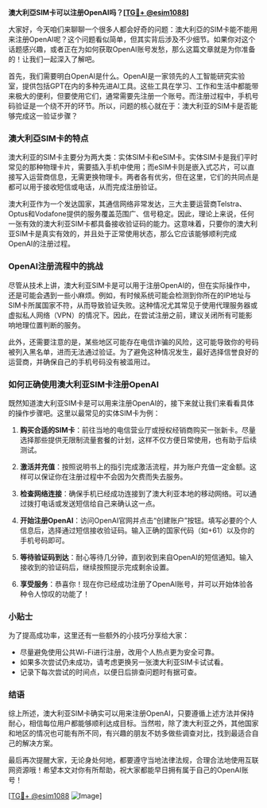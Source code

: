 **澳大利亞SIM卡可以注册OpenAI吗？[[TG💪+ @esim1088](https://t.me/s/esim1088)]**

大家好，今天咱们来聊聊一个很多人都会好奇的问题：澳大利亞的SIM卡能不能用来注册OpenAI呢？这个问题看似简单，但其实背后涉及不少细节。如果你对这个话题感兴趣，或者正在为如何获取OpenAI账号发愁，那么这篇文章就是为你准备的！让我们一起深入了解吧。

首先，我们需要明白OpenAI是什么。OpenAI是一家领先的人工智能研究实验室，提供包括GPT在内的多种先进AI工具。这些工具在学习、工作和生活中都能带来极大的便利，但要使用它们，通常需要先注册一个账号。而注册过程中，手机号码验证是一个绕不开的环节。所以，问题的核心就在于：澳大利亚的SIM卡是否能够完成这一验证步骤？

### 澳大利亞SIM卡的特点

澳大利亚的SIM卡主要分为两大类：实体SIM卡和eSIM卡。实体SIM卡是我们平时常见的那种物理卡片，需要插入手机中使用；而eSIM卡则是嵌入式芯片，可以直接写入运营商信息，无需更换物理卡。两者各有优劣，但在这里，它们的共同点是都可以用于接收短信或电话，从而完成注册验证。

澳大利亚作为一个发达国家，其通信网络非常发达，三大主要运营商Telstra、Optus和Vodafone提供的服务覆盖范围广、信号稳定。因此，理论上来说，任何一张有效的澳大利亚SIM卡都具备接收验证码的能力。这意味着，只要你的澳大利亚SIM卡是真实有效的，并且处于正常使用状态，那么它应该能够顺利完成OpenAI的注册过程。

### OpenAI注册流程中的挑战

尽管从技术上讲，澳大利亚SIM卡是可以用于注册OpenAI的，但在实际操作中，还是可能会遇到一些小麻烦。例如，有时候系统可能会检测到你所在的IP地址与SIM卡所属国家不符，从而导致验证失败。这种情况尤其常见于使用代理服务器或虚拟私人网络（VPN）的情况下。因此，在尝试注册之前，建议关闭所有可能影响地理位置判断的服务。

此外，还需要注意的是，某些地区可能存在电信诈骗的风险，这可能导致你的号码被列入黑名单，进而无法通过验证。为了避免这种情况发生，最好选择信誉良好的运营商，并确保自己的手机号码没有被滥用过。

### 如何正确使用澳大利亚SIM卡注册OpenAI

既然知道澳大利亚SIM卡是可以用来注册OpenAI的，接下来就让我们来看看具体的操作步骤吧。这里以最常见的实体SIM卡为例：

1. **购买合适的SIM卡**：前往当地的电信营业厅或授权经销商购买一张新卡。尽量选择那些提供无限制流量套餐的计划，这样不仅方便日常使用，也有助于后续测试。

2. **激活并充值**：按照说明书上的指引完成激活流程，并为账户充值一定金额。这样可以保证你在注册过程中不会因为欠费而失去服务。

3. **检查网络连接**：确保手机已经成功连接到了澳大利亚本地的移动网络。可以通过拨打电话或发送短信给自己来确认这一点。

4. **开始注册OpenAI**：访问OpenAI官网并点击“创建账户”按钮。填写必要的个人信息后，选择通过短信接收验证码。输入正确的国家代码（如+61）以及你的手机号码即可。

5. **等待验证码到达**：耐心等待几分钟，直到收到来自OpenAI的短信通知。输入接收到的验证码后，继续按照提示完成剩余设置。

6. **享受服务**：恭喜你！现在你已经成功注册了OpenAI账号，并可以开始体验各种令人惊叹的功能了！

### 小贴士

为了提高成功率，这里还有一些额外的小技巧分享给大家：
- 尽量避免使用公共Wi-Fi进行注册，改用个人热点更为安全可靠。
- 如果多次尝试仍未成功，请考虑更换另一张澳大利亚SIM卡试试看。
- 记录下每次尝试的时间点，以便日后排查问题时有据可查。

### 结语

综上所述，澳大利亚SIM卡确实可以用来注册OpenAI，只要遵循上述方法并保持耐心，相信每位用户都能够顺利达成目标。当然啦，除了澳大利亚之外，其他国家和地区的情况也可能有所不同，有兴趣的朋友不妨多做些调查对比，找到最适合自己的解决方案。

最后再次提醒大家，无论身处何地，都要遵守当地法律法规，合理合法地使用互联网资源哦！希望本文对你有所帮助，祝大家都能早日拥有属于自己的OpenAI账号！

[[TG💪+ @esim1088](https://t.me/s/esim1088) ![Image](https://i.postimg.cc/4NQfJmqS/Snipaste-2025-05-13-00-14-12.png)]